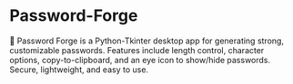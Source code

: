 # Password-Forge
🔐 Password Forge is a Python-Tkinter desktop app for generating strong, customizable passwords. Features include length control, character options, copy-to-clipboard, and an eye icon to show/hide passwords. Secure, lightweight, and easy to use.



